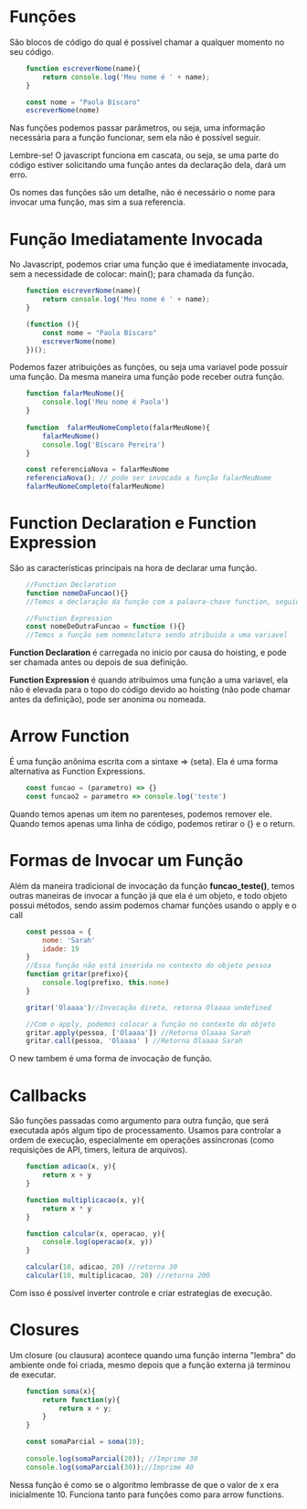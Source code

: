 # Funções

São blocos de código do qual é possível chamar a qualquer momento no seu código.

```javascript
    function escreverNome(name){
        return console.log('Meu nome é ' + name);
    }

    const nome = "Paola Bíscaro"
    escreverNome(nome)
```

Nas funções podemos passar parâmetros, ou seja, uma informação necessária para a função funcionar, sem ela não é possível seguir.

Lembre-se! O javascript funciona em cascata, ou seja, se uma parte do código estiver solicitando uma função antes da declaração dela, dará um erro.

Os nomes das funções são um detalhe, não é necessário o nome para invocar uma função, mas sim a sua referencia.


# Função Imediatamente Invocada

No Javascript, podemos criar uma função que é imediatamente invocada, sem a necessidade de colocar: main(); para chamada da função.

```javascript
    function escreverNome(name){
        return console.log('Meu nome é ' + name);
    }

    (function (){
        const nome = "Paola Bíscaro"
        escreverNome(nome)
    })();
```

Podemos fazer atribuições as funções, ou seja uma variavel pode possuir uma função. Da mesma maneira uma função pode receber outra função.

```javascript
    function falarMeuNome(){
        console.log('Meu nome é Paola')
    }
    
    function  falarMeuNomeCompleto(falarMeuNome){
        falarMeuNome()
        console.log('Bíscaro Pereira')
    }

    const referenciaNova = falarMeuNome
    referenciaNova(); // pode ser invocada a função falarMeuNome
    falarMeuNomeCompleto(falarMeuNome)

```

# Function Declaration e Function Expression

São as caracteristicas principais na hora de declarar uma função.

```javascript
    //Function Declaration
    function nomeDaFuncao(){}
    //Temos a declaração da função com a palavra-chave function, seguido de um nome

    //Function Expression
    const nomeDeOutraFuncao = function (){}
    //Temos a função sem nomenclatura sendo atribuida a uma variavel

```
**Function Declaration** é carregada no inicio por causa do hoisting, e pode ser chamada antes ou depois de sua definição.

**Function Expression** é quando atribuimos uma função a uma variavel, ela não é elevada para o topo do código devido ao hoisting (não pode chamar antes da definição), pode ser anonima ou nomeada.


# Arrow Function

É uma função anônima escrita com a sintaxe => (seta). Ela é uma forma alternativa as Function Expressions.

```javascript
    const funcao = (parametro) => {}
    const funcao2 = parametro => console.log('teste') 
```
Quando temos apenas um item no parenteses, podemos remover ele.
Quando temos apenas uma linha de código, podemos retirar o {} e o return.



# Formas de Invocar um Função

Além da maneira tradicional de invocação da função **funcao_teste()**, temos outras maneiras de invocar a função já que ela é um objeto, e todo objeto possui métodos, sendo assim podemos chamar funções usando o apply e o call

```javascript
    const pessoa = {
        nome: 'Sarah'
        idade: 19
    }
    //Essa função não está inserida no contexto do objeto pessoa
    function gritar(prefixo){
        console.log(prefixo, this.nome)
    }

    gritar('Olaaaa')//Invocação direta, retorna Olaaaa undefined

    //Com o apply, podemos colocar a função no contexto do objeto
    gritar.apply(pessoa, ['Olaaaa']) //Retorna Olaaaa Sarah
    gritar.call(pessoa, 'Olaaaa' ) //Retorna Olaaaa Sarah
```

O new tambem é uma forma de invocação de função.


# Callbacks
 
São funções passadas como argumento para outra função, que será executada após algum tipo de processamento. Usamos para controlar a ordem de execução, especialmente em operações assíncronas (como requisições de API, timers, leitura de arquivos).

```javascript
    function adicao(x, y){
        return x + y
    }

    function multiplicacao(x, y){
        return x * y
    }

    function calcular(x, operacao, y){
        console.log(operacao(x, y))
    }

    calcular(10, adicao, 20) //retorna 30
    calcular(10, multiplicacao, 20) //retorna 200

```

Com isso é possivel inverter controle e criar estrategias de execução.


# Closures

Um closure (ou clausura) acontece quando uma função interna "lembra" do ambiente onde foi criada, mesmo depois que a função externa já terminou de executar.

```javascript
    function soma(x){
        return function(y){
            return x + y;
        }
    }

    const somaParcial = soma(10);
    
    console.log(somaParcial(20)); //Imprime 30
    console.log(somaParcial(30));//Imprime 40
```

Nessa função é como se o algoritmo lembrasse de que o valor de x era inicialmente 10.
Funciona tanto para funções como para arrow functions.